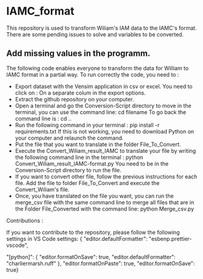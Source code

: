 # IAMC_format


This repository is used to transform Wiliam's IAM data to the IAMC's format. There are some pending issues to solve and variables to be converted. 


## Add missing values in the programm.

The following code enables everyone to transform the data for William to IAMC format in a partial way.
To run correctly the code, you need to :

- Export dataset with the Vensim application in csv or excel. You need to click on : On a separate colum in the export options.
- Extract the github repository on your computer.
- Open a terminal and go the Conversion-Script directory to move in the terminal, you can use the command line: cd filename
  To go back the command line is : cd ..
- Run the following command in your terminal : pip install -r requirements.txt
  If this is not working, you need to download Python on your computer and relaunch the command.
- Put the file that you want to translate in the folder File_To_Convert.
- Execute the Convert_Wiliam_result_IAMC to translate your file by writing the following command line in the terminal : python Convert_Wiliam_result_IAMC-format.py
  You need to be in the Conversion-Script directory to run the file.
- If you want to convert other file, follow the previous instructions for each file. Add the file to folder File_To_Convert and execute the Convert_Wiliam's file.
- Once, you have translated on the file you want, you can run the merge_csv file with the same command line to merge all files that are in the Folder File_Converted with the command line:
  python Merge_csv.py

Contributions :

If you want to contribute to the repository, please follow the following settings in VS Code settings:
{ "editor.defaultFormatter": "esbenp.prettier-vscode",

"[python]": {
"editor.formatOnSave": true,
"editor.defaultFormatter": "charliermarsh.ruff"
},
"editor.formatOnPaste": true,
"editor.formatOnSave": true}
